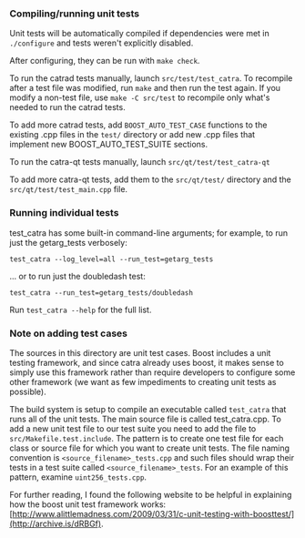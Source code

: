 ### Compiling/running unit tests

Unit tests will be automatically compiled if dependencies were met in `./configure`
and tests weren't explicitly disabled.

After configuring, they can be run with `make check`.

To run the catrad tests manually, launch `src/test/test_catra`. To recompile
after a test file was modified, run `make` and then run the test again. If you
modify a non-test file, use `make -C src/test` to recompile only what's needed
to run the catrad tests.

To add more catrad tests, add `BOOST_AUTO_TEST_CASE` functions to the existing
.cpp files in the `test/` directory or add new .cpp files that
implement new BOOST_AUTO_TEST_SUITE sections.

To run the catra-qt tests manually, launch `src/qt/test/test_catra-qt`

To add more catra-qt tests, add them to the `src/qt/test/` directory and
the `src/qt/test/test_main.cpp` file.

### Running individual tests

test_catra has some built-in command-line arguments; for
example, to run just the getarg_tests verbosely:

    test_catra --log_level=all --run_test=getarg_tests

... or to run just the doubledash test:

    test_catra --run_test=getarg_tests/doubledash

Run `test_catra --help` for the full list.

### Note on adding test cases

The sources in this directory are unit test cases.  Boost includes a
unit testing framework, and since catra already uses boost, it makes
sense to simply use this framework rather than require developers to
configure some other framework (we want as few impediments to creating
unit tests as possible).

The build system is setup to compile an executable called `test_catra`
that runs all of the unit tests.  The main source file is called
test_catra.cpp. To add a new unit test file to our test suite you need
to add the file to `src/Makefile.test.include`. The pattern is to create
one test file for each class or source file for which you want to create
unit tests.  The file naming convention is `<source_filename>_tests.cpp`
and such files should wrap their tests in a test suite
called `<source_filename>_tests`. For an example of this pattern,
examine `uint256_tests.cpp`.

For further reading, I found the following website to be helpful in
explaining how the boost unit test framework works:
[http://www.alittlemadness.com/2009/03/31/c-unit-testing-with-boosttest/](http://archive.is/dRBGf).
